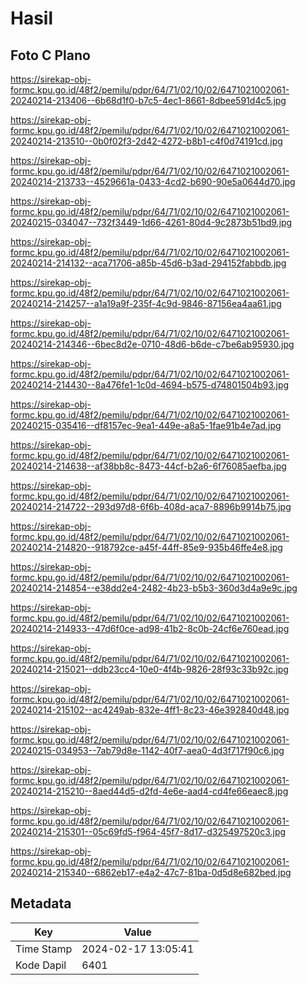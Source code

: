 # Hasil

## Foto C Plano

https://sirekap-obj-formc.kpu.go.id/48f2/pemilu/pdpr/64/71/02/10/02/6471021002061-20240214-213406--6b68d1f0-b7c5-4ec1-8661-8dbee591d4c5.jpg

https://sirekap-obj-formc.kpu.go.id/48f2/pemilu/pdpr/64/71/02/10/02/6471021002061-20240214-213510--0b0f02f3-2d42-4272-b8b1-c4f0d74191cd.jpg

https://sirekap-obj-formc.kpu.go.id/48f2/pemilu/pdpr/64/71/02/10/02/6471021002061-20240214-213733--4529661a-0433-4cd2-b690-90e5a0644d70.jpg

https://sirekap-obj-formc.kpu.go.id/48f2/pemilu/pdpr/64/71/02/10/02/6471021002061-20240215-034047--732f3449-1d66-4261-80d4-9c2873b51bd9.jpg

https://sirekap-obj-formc.kpu.go.id/48f2/pemilu/pdpr/64/71/02/10/02/6471021002061-20240214-214132--aca71706-a85b-45d6-b3ad-294152fabbdb.jpg

https://sirekap-obj-formc.kpu.go.id/48f2/pemilu/pdpr/64/71/02/10/02/6471021002061-20240214-214257--a1a19a9f-235f-4c9d-9846-87156ea4aa61.jpg

https://sirekap-obj-formc.kpu.go.id/48f2/pemilu/pdpr/64/71/02/10/02/6471021002061-20240214-214346--6bec8d2e-0710-48d6-b6de-c7be6ab95930.jpg

https://sirekap-obj-formc.kpu.go.id/48f2/pemilu/pdpr/64/71/02/10/02/6471021002061-20240214-214430--8a476fe1-1c0d-4694-b575-d74801504b93.jpg

https://sirekap-obj-formc.kpu.go.id/48f2/pemilu/pdpr/64/71/02/10/02/6471021002061-20240215-035416--df8157ec-9ea1-449e-a8a5-1fae91b4e7ad.jpg

https://sirekap-obj-formc.kpu.go.id/48f2/pemilu/pdpr/64/71/02/10/02/6471021002061-20240214-214638--af38bb8c-8473-44cf-b2a6-6f76085aefba.jpg

https://sirekap-obj-formc.kpu.go.id/48f2/pemilu/pdpr/64/71/02/10/02/6471021002061-20240214-214722--293d97d8-6f6b-408d-aca7-8896b9914b75.jpg

https://sirekap-obj-formc.kpu.go.id/48f2/pemilu/pdpr/64/71/02/10/02/6471021002061-20240214-214820--918792ce-a45f-44ff-85e9-935b46ffe4e8.jpg

https://sirekap-obj-formc.kpu.go.id/48f2/pemilu/pdpr/64/71/02/10/02/6471021002061-20240214-214854--e38dd2e4-2482-4b23-b5b3-360d3d4a9e9c.jpg

https://sirekap-obj-formc.kpu.go.id/48f2/pemilu/pdpr/64/71/02/10/02/6471021002061-20240214-214933--47d6f0ce-ad98-41b2-8c0b-24cf6e760ead.jpg

https://sirekap-obj-formc.kpu.go.id/48f2/pemilu/pdpr/64/71/02/10/02/6471021002061-20240214-215021--ddb23cc4-10e0-4f4b-9826-28f93c33b92c.jpg

https://sirekap-obj-formc.kpu.go.id/48f2/pemilu/pdpr/64/71/02/10/02/6471021002061-20240214-215102--ac4249ab-832e-4ff1-8c23-46e392840d48.jpg

https://sirekap-obj-formc.kpu.go.id/48f2/pemilu/pdpr/64/71/02/10/02/6471021002061-20240215-034953--7ab79d8e-1142-40f7-aea0-4d3f717f90c6.jpg

https://sirekap-obj-formc.kpu.go.id/48f2/pemilu/pdpr/64/71/02/10/02/6471021002061-20240214-215210--8aed44d5-d2fd-4e6e-aad4-cd4fe66eaec8.jpg

https://sirekap-obj-formc.kpu.go.id/48f2/pemilu/pdpr/64/71/02/10/02/6471021002061-20240214-215301--05c69fd5-f964-45f7-8d17-d325497520c3.jpg

https://sirekap-obj-formc.kpu.go.id/48f2/pemilu/pdpr/64/71/02/10/02/6471021002061-20240214-215340--6862eb17-e4a2-47c7-81ba-0d5d8e682bed.jpg


## Metadata

| Key        | Value               |
| ---------- | ------------------- |
| Time Stamp | 2024-02-17 13:05:41 |
| Kode Dapil | 6401                |



